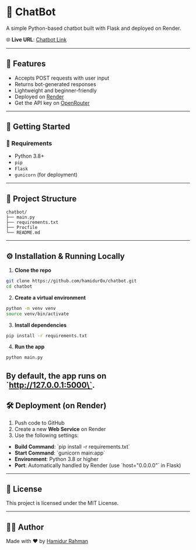 # 🤖 ChatBot

A simple Python-based chatbot built with Flask and deployed on Render.

🌐 **Live URL**: [Chatbot Link](https://chat-bot-5i8n.onrender.com)

---
## 📝 Features

- Accepts POST requests with user input
- Returns bot-generated responses
- Lightweight and beginner-friendly
- Deployed on [Render](https://render.com)
- Get the API key on [OpenRouter](https://openrouter.ai/settings/keys)

---

## 🚀 Getting Started

### 🔧 Requirements

- Python 3.8+
- `pip`
- `Flask`
- `gunicorn` (for deployment)

---

## 📁 Project Structure

```
chatbot/
├── main.py
├── requirements.txt
├── Procfile
└── README.md
```

---

## ⚙️ Installation & Running Locally

1. **Clone the repo**
```bash
git clone https://github.com/hamidur0x/chatbot.git
cd chatbot
```

2. **Create a virtual environment**
```bash
python -m venv venv
source venv/bin/activate
```

3. **Install dependencies**
```bash
pip install -r requirements.txt
```

4. **Run the app**
```bash
python main.py
```

By default, the app runs on \`http://127.0.0.1:5000\`.
---

## 🛠 Deployment (on Render)

1. Push code to GitHub
2. Create a new **Web Service** on Render
3. Use the following settings:

- **Build Command**: \`pip install -r requirements.txt\`
- **Start Command**: \`gunicorn main:app\`
- **Environment**: Python 3.8 or higher
- **Port**: Automatically handled by Render (use \`host="0.0.0.0"\` in Flask)

---

## 📃 License

This project is licensed under the MIT License.

---

## 🙋‍♂️ Author

Made with ❤️ by [Hamidur Rahman](https://github.com/hamidur0x)
